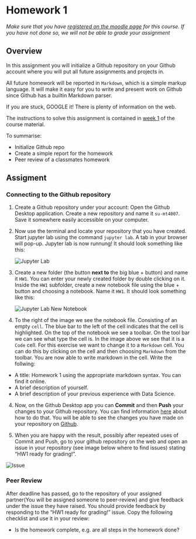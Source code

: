 # Homework 1

*Make sure that you have [registered on the moodle
page](https://kurser.math.su.se/mod/feedback/view.php?id=93942) for this course.
If you have not done so, we will not be able to grade your assignment*

## Overview


In this assignment you will initialize a Github repository on your Github
account where you will put all future assignments and projects in. 

All future homework will be reported in `Markdown`, which is a simple
markup language. It will make it easy for you to write and present work on
Github since Github has a builtin Markdown parser.

If you are stuck, GOOGLE it! There is plenty of information on the web.

The instructions to solve this assignment is contained in [week
1](/lectures/week-1) of the course material.

To summarise:

- Initialize Github repo
- Create a simple report for the homework
- Peer review of a classmates homework

## Assigment

### Connecting to the Github repository

1. Create a Github repository under your account: Open the Github Desktop
   application. Create a new repository and name it `su-mt4007`. Save it
   somewhere easily accessible on your computer.

2. Now use the terminal and locate your repository that you have created. Start
   jupyter lab using the command `jupyter lab`. A tab in your browser will
   pop-up. Jupyter lab is now runnung! It should look something like this:

   ![Jupyter Lab](/img/jupyter_lab.png "Jupyter Lab")

3. Create a new folder (the button **next to** the big blue + button) and name
   it `HW1`. You can enter your newly created folder by double clicking on it.
   Inside the `HW1` subfolder, create a new notebook file using the blue +
   button and choosing a notebook. Name it `HW1`. It should look something like
   this:

   ![Jupyter Lab New Notebook](/img/jupyter_lab_new_notebook.png "Jupyter Lab New Notebook")


4. To the right of the image we see the notebook file. Consisting of an empty
   `cell`. The blue bar to the left of the cell indicates that the cell is
   highlighted. On the top of the notebook we see a toolbar. On the tool bar we
   can see what type the cell is. In the image above we see that it is a `Code`
   cell. For this exercise we want to change it to a `Markdown` cell. You can do
   this by clicking on the cell and then choosing `Markdown` from the toolbar.
   You are now able to write markdown in the cell. Write the follwing:

  - A title: Homework 1 using the appropriate markdown syntax. You can find it
    online.
  - A brief description of yourself. 
  - A brief description of your previous experience with Data Science.

4. Now, on the Github Desktop app you can **Commit** and then **Push** your
   changes to your Github repository. You can find information
   [here](https://docs.Github.com/en/desktop/overview/creating-your-first-repository-using-Github-desktop)
   about how to do that. You will be able to see the changes you have made on
   your repository on [Github](https://Github.com).

5. When you are happy with the result, possibly after repeated uses of Commit
   and Push, go to your github repository on the web and open an issue in your
   repository (see image below where to find issues) stating “HW1 ready for
   grading!”.

![](/img/create_issue.png "Issue")

### Peer Review

After deadline has passed, go to the repository of your assigned partner(You
will be assigned someone to peer-review) and give feedback under the issue they
have raised. You should provide feedback by responding to the “HW1 ready for
grading!” issue. Copy the following checklist and use it in your review:

* Is the homework complete, e.g. are all steps in the homework done?
